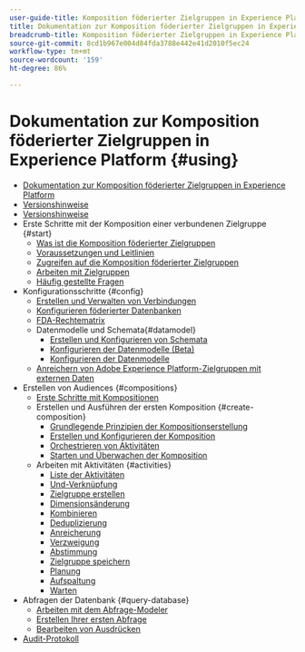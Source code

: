 ```yaml
---
user-guide-title: Komposition föderierter Zielgruppen in Experience Platform
title: Dokumentation zur Komposition föderierter Zielgruppen in Experience Platform
breadcrumb-title: Komposition föderierter Zielgruppen in Experience Platform
source-git-commit: 8cd1b967e004d84fda3788e442e41d2010f5ec24
workflow-type: tm+mt
source-wordcount: '159'
ht-degree: 86%

---
```



# Dokumentation zur Komposition föderierter Zielgruppen in Experience Platform {#using}

+ [Dokumentation zur Komposition föderierter Zielgruppen in Experience Platform](home.md)
+ [Versionshinweise](start/release-notes.md)
+ [Versionshinweise](start/e-release-notes.md)
+ Erste Schritte mit der Komposition einer verbundenen Zielgruppe {#start}
   + [Was ist die Komposition föderierter Zielgruppen](start/get-started.md)
   + [Voraussetzungen und Leitlinien](start/access-prerequisites.md)
   + [Zugreifen auf die Komposition föderierter Zielgruppen](start/feature-access.md)
   + [Arbeiten mit Zielgruppen](start/audiences.md)
   + [Häufig gestellte Fragen](start/faq.md)
+ Konfigurationsschritte {#config}
   + [Erstellen und Verwalten von Verbindungen](connections/connections.md)
   + [Konfigurieren föderierter Datenbanken](connections/federated-db.md)
   + [FDA-Rechtematrix](connections/fda-rights.md)
   + Datenmodelle und Schemata{#datamodel}
      + [Erstellen und Konfigurieren von Schemata](customer/schemas.md)
      + [Konfigurieren der Datenmodelle (Beta)](data-management/gs-models-beta.md)
      + [Konfigurieren der Datenmodelle](data-management/gs-models.md)
   + [Anreichern von Adobe Experience Platform-Zielgruppen mit externen Daten](connections/destinations.md)
+ Erstellen von Audiences {#compositions}
   + [Erste Schritte mit Kompositionen](compositions/gs-compositions.md)
   + Erstellen und Ausführen der ersten Komposition {#create-composition}
      + [Grundlegende Prinzipien der Kompositionserstellung](compositions/gs-composition-creation.md)
      + [Erstellen und Konfigurieren der Komposition](compositions/create-composition.md)
      + [Orchestrieren von Aktivitäten](compositions/orchestrate-activities.md)
      + [Starten und Überwachen der Komposition](compositions/start-monitor-composition.md)
   + Arbeiten mit Aktivitäten {#activities}
      + [Liste der Aktivitäten](compositions/activities/about-activities.md)
      + [Und-Verknüpfung](compositions/activities/and-join.md)
      + [Zielgruppe erstellen](compositions/activities/build-audience.md)
      + [Dimensionsänderung](compositions/activities/change-dimension.md)
      + [Kombinieren](compositions/activities/combine.md)
      + [Deduplizierung](compositions/activities/deduplication.md)
      + [Anreicherung](compositions/activities/enrichment.md)
      + [Verzweigung](compositions/activities/fork.md)
      + [Abstimmung](compositions/activities/reconciliation.md)
      + [Zielgruppe speichern](compositions/activities/save-audience.md)
      + [Planung](compositions/activities/scheduler.md)
      + [Aufspaltung](compositions/activities/split.md)
      + [Warten](compositions/activities/wait.md)
+ Abfragen der Datenbank {#query-database}
   + [Arbeiten mit dem Abfrage-Modeler](query/query-modeler-overview.md)
   + [Erstellen Ihrer ersten Abfrage](query/build-query.md)
   + [Bearbeiten von Ausdrücken](query/expression-editor.md)
+ [Audit-Protokoll](admin/audit-trail.md)

